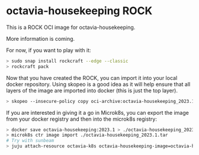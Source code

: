 # octavia-housekeeping ROCK

This is a ROCK OCI image for octavia-housekeeping.

More information is coming.

For now, if you want to play with it:

```bash
> sudo snap install rockcraft --edge --classic
> rockcraft pack
```

Now that you have created the ROCK, you can import it into
your local docker repository. Using skopeo is a good idea as
it will help ensure that all layers of the image are imported
into docker (this is just the top layer).

```bash
> skopeo --insecure-policy copy oci-archive:octavia-housekeeping_2023.1_amd64.rock docker-daemon:octavia-housekeeping:2023.1
```

If you are interested in giving it a go in Microk8s, you can
export the image from your docker registry and then into the
microk8s registry:

```bash
> docker save octavia-housekeeping:2023.1 > ./octavia-housekeeping_2023.1.tar
> microk8s ctr image import ./octavia-housekeeping_2023.1.tar
# Try with sunbeam
> juju attach-resource octavia-k8s octavia-housekeeping-image=octavia-housekeeping:2023.1
```
